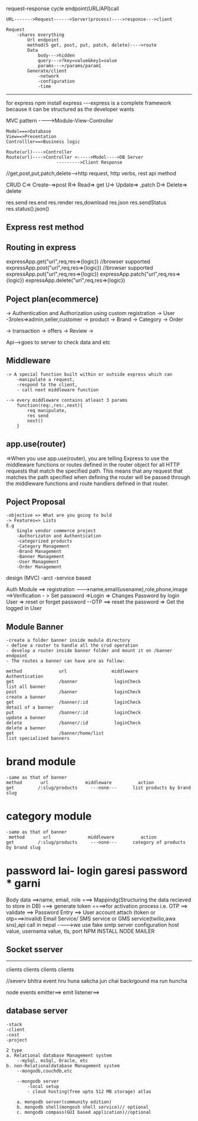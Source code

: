  request-response cycle
    endpoint(URL/API)call

    URL------->Request------>Server(process)---->response--->client

    Request
        -shares everything
            Url endpoint
            method(5 get, post, put, patch, delete)---->route
            Data
                body--->hidden
                query--->?key=value&key1=value
                params--->/params/param1
            Generate/client
                -network
                -configuration
                -time

---------------------------------------------------------------
for express npm install express
    ---express is a complete framework because it can be structured as the developer wants

MVC pattern
    ---->Module-View-Controller

    Model===>Database
    View==>Presentation
    Controlller==>Business logic

    Route(url)---->Controller
    Route(url)---->Controller <----->Model---->DB Server    
                       --------->Client Response


//get,post,put,patch,delete-->http request, http verbs, rest api method

CRUD
C=> Create-=>post
R=> Read=> get
U=> Update=> ,patch
D=> Delete=> delete


res.send
res.end
res.render
res,download
res.json
res.sendStatus
res.status().json()

## Express rest method
## Routing in express
expressApp.get("url",req,res=>{logic}) //browser supported
expressApp.post("url",req,res=>{logic}) //browser supported
expressApp.put("url",req,res=>{logic})
expressApp.patch("url",req,res=>{logic})
expressApp.delete("url",req,res=>{logic})


## Poject plan(ecommerce)
 -> Authentication and Authorization using custom registration
 -> User
    -3roles=>admin,seller,customer
 -> product
 -> Brand
 -> Category
 -> Order

 -> transaction
 -> offers
 -> Review
 ->

 Api-->goes to server to check data and etc


 ## Middleware
    -> A special function built within or outside express which can
        -manipulate a request,
        -respond to the client,
        - call next middleware function

    --> every middleware contains atleast 3 params
        function(req:,res:,next){
            req manipulate,
            res send
            next()
        }



## app.use(router)
=>When you use app.use(router), you are telling Express to use the middleware functions or routes defined in the router object for all HTTP requests that match the specified path. This means that any request that matches the path specified when defining the router will be passed through the middleware functions and route handlers defined in that router.

## Poject Proposal
    -objective => What are you going to buld
    -> Features=> Lists
    E.g
        Single vendor commerce project
        -Authorizaton and Authentication
        -categorized products
        -Category Management
        -Brand Management
        -Banner Management
        -User Management
        -Order Management
        
design (MVC)
    -arct
    -service based


Auth Module 
    ==> registration
        --->name,email(usename),role,phone,image
    ==>Verification
    - > Set password
    =>Login
    => Changes Password by login User
    => reset or forget password 
        --OTP
    ==> reset the password
    => Get the logged in User

## Module Banner
    -create a folder banner inside module directory
    - define a router to handle all the crud operation
    - develop a router inside banner folder and mount it on /banner endpoint
    - The routes a banner can have are as follow:

    method              url                 middleware                        Authentication
    get                 /banner              loginCheck                       list all banner
    post                /banner              loginCheck                        create a banner
    get                 /banner/:id          loginCheck                       detail of a banner
    put                 /banner/:id          loginCheck                        update a banner
    delete              /banner/:id          loginCheck                        delete a banner
    get                 /banner/home/list                               list specialized banners

# brand module
    -same as that of banner
    method       url              middleware          action
    get         /:slug/products     ---none---      list products by brand slug

# category module
    -same as that of banner
     method       url              middleware          action
    get         /:slug/products     ---none---      category of products by brand slug

# password lai- login garesi password * garni




Body data 
    ==>name, email, role
        ===> Mappindg(Structuring the data recieved to store in DB)
            ===> generate token ====>for activation process i.e. OTP
                ==> validate
                    ==> Password Entry
                        ==> User account attach (token or otp===>invalid)
Email Service/ SMS service or GMS service(twilio,awa sns),api call in nepal
---->we use fake smtp server configuration
    host value, usernama value, tls, port
            NPM INSTALL NODE MAILER

## Socket sserver
-----       ------       -----          ------
clients     clients     clients         clients

//severv bhitra event hru huna sakcha jun chai backrgound ma run huncha


node events
    emitter==> emit
    listener==> 
    
## database server
    -stack
    -client
    -cost
    -project

    2 type
    a. Relational database Management system
        --mySql, msSql, Oracle, etc
    b. non-Relationaldatabase Management system
        --mongodb,couchdb,etc

        --mongodb server
            -local setup
            - cloud hosting(free upto 512 MB storage) atlas

        a. mongodb server(community edition)
        b. mongodb shell(mongosh shell service)// optional
        c. mongodb compass(GUI based application)//optional